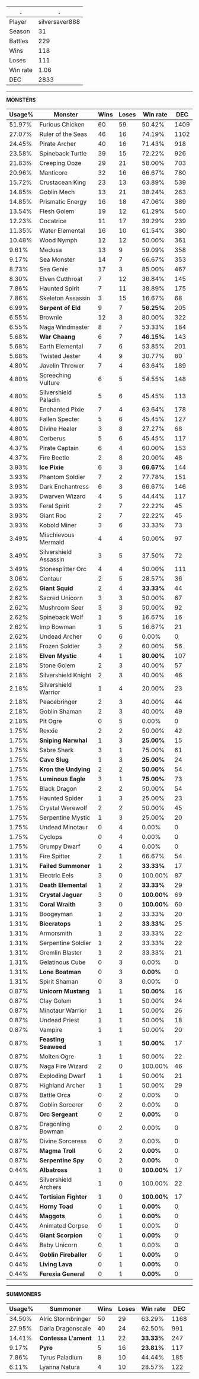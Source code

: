 .|.
|-|-
Player|silversaver888
Season|31
Battles|229
Wins|118
Loses|111
Win rate|1.06
DEC|2833

---
**MONSTERS**

Usage%|Monster|Wins|Loses|Win rate|DEC|
-|-|-|-|-|-|
51.97%|Furious Chicken|60|59|50.42%|1409|
27.07%|Ruler of the Seas|46|16|74.19%|1102|
24.45%|Pirate Archer|40|16|71.43%|918|
23.58%|Spineback Turtle|39|15|72.22%|926|
21.83%|Creeping Ooze|29|21|58.00%|703|
20.96%|Manticore|32|16|66.67%|780|
15.72%|Crustacean King|23|13|63.89%|539|
14.85%|Goblin Mech|13|21|38.24%|263|
14.85%|Prismatic Energy|16|18|47.06%|389|
13.54%|Flesh Golem|19|12|61.29%|540|
12.23%|Cocatrice|11|17|39.29%|239|
11.35%|Water Elemental|16|10|61.54%|380|
10.48%|Wood Nymph|12|12|50.00%|361|
9.61%|Medusa|13|9|59.09%|358|
9.17%|Sea Monster|14|7|66.67%|353|
8.73%|Sea Genie|17|3|85.00%|467|
8.30%|Elven Cutthroat|7|12|36.84%|145|
7.86%|Haunted Spirit|7|11|38.89%|175|
7.86%|Skeleton Assassin|3|15|16.67%|68|
6.99%|**Serpent of Eld**|9|7|**56.25%**|205|
6.55%|Brownie|12|3|80.00%|322|
6.55%|Naga Windmaster|8|7|53.33%|184|
5.68%|**War Chaang**|6|7|**46.15%**|143|
5.68%|Earth Elemental|7|6|53.85%|201|
5.68%|Twisted Jester|4|9|30.77%|80|
4.80%|Javelin Thrower|7|4|63.64%|189|
4.80%|Screeching Vulture|6|5|54.55%|148|
4.80%|Silvershield Paladin|5|6|45.45%|113|
4.80%|Enchanted Pixie|7|4|63.64%|178|
4.80%|Fallen Specter|5|6|45.45%|127|
4.80%|Divine Healer|3|8|27.27%|68|
4.80%|Cerberus|5|6|45.45%|117|
4.37%|Pirate Captain|6|4|60.00%|153|
4.37%|Fire Beetle|2|8|20.00%|48|
3.93%|**Ice Pixie**|6|3|**66.67%**|144|
3.93%|Phantom Soldier|7|2|77.78%|151|
3.93%|Dark Enchantress|6|3|66.67%|146|
3.93%|Dwarven Wizard|4|5|44.44%|117|
3.93%|Feral Spirit|2|7|22.22%|45|
3.93%|Giant Roc|2|7|22.22%|45|
3.93%|Kobold Miner|3|6|33.33%|73|
3.49%|Mischievous Mermaid|4|4|50.00%|97|
3.49%|Silvershield Assassin|3|5|37.50%|72|
3.49%|Stonesplitter Orc|4|4|50.00%|111|
3.06%|Centaur|2|5|28.57%|36|
2.62%|**Giant Squid**|2|4|**33.33%**|44|
2.62%|Sacred Unicorn|3|3|50.00%|67|
2.62%|Mushroom Seer|3|3|50.00%|92|
2.62%|Spineback Wolf|1|5|16.67%|16|
2.62%|Imp Bowman|1|5|16.67%|21|
2.62%|Undead Archer|0|6|0.00%|0|
2.18%|Frozen Soldier|3|2|60.00%|56|
2.18%|**Elven Mystic**|4|1|**80.00%**|107|
2.18%|Stone Golem|2|3|40.00%|57|
2.18%|Silvershield Knight|2|3|40.00%|46|
2.18%|Silvershield Warrior|1|4|20.00%|23|
2.18%|Peacebringer|2|3|40.00%|44|
2.18%|Goblin Shaman|2|3|40.00%|49|
2.18%|Pit Ogre|0|5|0.00%|0|
1.75%|Rexxie|2|2|50.00%|42|
1.75%|**Sniping Narwhal**|1|3|**25.00%**|15|
1.75%|Sabre Shark|3|1|75.00%|61|
1.75%|**Cave Slug**|1|3|**25.00%**|24|
1.75%|**Kron the Undying**|2|2|**50.00%**|54|
1.75%|**Luminous Eagle**|3|1|**75.00%**|73|
1.75%|Black Dragon|2|2|50.00%|54|
1.75%|Haunted Spider|1|3|25.00%|23|
1.75%|Crystal Werewolf|2|2|50.00%|45|
1.75%|Serpentine Mystic|1|3|25.00%|20|
1.75%|Undead Minotaur|0|4|0.00%|0|
1.75%|Cyclops|0|4|0.00%|0|
1.75%|Grumpy Dwarf|0|4|0.00%|0|
1.31%|Fire Spitter|2|1|66.67%|54|
1.31%|**Failed Summoner**|1|2|**33.33%**|17|
1.31%|Electric Eels|3|0|100.00%|87|
1.31%|**Death Elemental**|1|2|**33.33%**|29|
1.31%|**Crystal Jaguar**|3|0|**100.00%**|69|
1.31%|**Coral Wraith**|3|0|**100.00%**|60|
1.31%|Boogeyman|1|2|33.33%|20|
1.31%|**Biceratops**|1|2|**33.33%**|25|
1.31%|Armorsmith|1|2|33.33%|22|
1.31%|Serpentine Soldier|1|2|33.33%|22|
1.31%|Gremlin Blaster|1|2|33.33%|21|
1.31%|Gelatinous Cube|0|3|0.00%|0|
1.31%|**Lone Boatman**|0|3|**0.00%**|0|
1.31%|Spirit Shaman|0|3|0.00%|0|
0.87%|**Unicorn Mustang**|1|1|**50.00%**|16|
0.87%|Clay Golem|1|1|50.00%|24|
0.87%|Minotaur Warrior|1|1|50.00%|26|
0.87%|Undead Priest|1|1|50.00%|18|
0.87%|Vampire|1|1|50.00%|20|
0.87%|**Feasting Seaweed**|1|1|**50.00%**|17|
0.87%|Molten Ogre|1|1|50.00%|22|
0.87%|Naga Fire Wizard|2|0|100.00%|46|
0.87%|Exploding Dwarf|1|1|50.00%|21|
0.87%|Highland Archer|1|1|50.00%|29|
0.87%|Battle Orca|0|2|0.00%|0|
0.87%|Goblin Sorcerer|0|2|0.00%|0|
0.87%|**Orc Sergeant**|0|2|**0.00%**|0|
0.87%|Dragonling Bowman|0|2|0.00%|0|
0.87%|Divine Sorceress|0|2|0.00%|0|
0.87%|**Magma Troll**|0|2|**0.00%**|0|
0.87%|**Serpentine Spy**|0|2|**0.00%**|0|
0.44%|**Albatross**|1|0|**100.00%**|17|
0.44%|Silvershield Archers|1|0|100.00%|22|
0.44%|**Tortisian Fighter**|1|0|**100.00%**|17|
0.44%|**Horny Toad**|0|1|**0.00%**|0|
0.44%|**Maggots**|0|1|**0.00%**|0|
0.44%|Animated Corpse|0|1|0.00%|0|
0.44%|**Giant Scorpion**|0|1|**0.00%**|0|
0.44%|Baby Unicorn|0|1|0.00%|0|
0.44%|**Goblin Fireballer**|0|1|**0.00%**|0|
0.44%|**Living Lava**|0|1|**0.00%**|0|
0.44%|**Ferexia General**|0|1|**0.00%**|0|

---
**SUMMONERS**

Usage%|Summoner|Wins|Loses|Win rate|DEC|
-|-|-|-|-|-|
34.50%|Alric Stormbringer|50|29|63.29%|1168|
27.95%|Daria Dragonscale|40|24|62.50%|991|
14.41%|**Contessa L'ament**|11|22|**33.33%**|247|
9.17%|**Pyre**|5|16|**23.81%**|117|
7.86%|Tyrus Paladium|8|10|44.44%|185|
6.11%|Lyanna Natura|4|10|28.57%|122|
